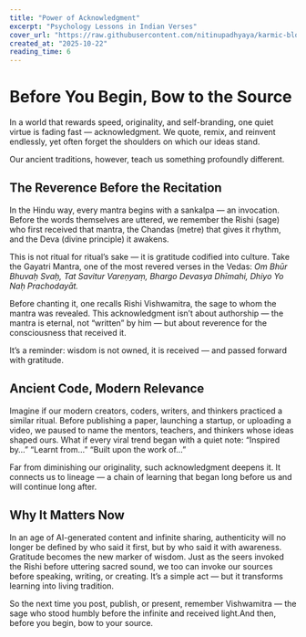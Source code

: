 ```yaml
---
title: "Power of Acknowledgment"
excerpt: "Psychology Lessons in Indian Verses"
cover_url: "https://raw.githubusercontent.com/nitinupadhyaya/karmic-blog-content/main/blogs/Bowing.png"
created_at: "2025-10-22"
reading_time: 6 
---
```


# Before You Begin, Bow to the Source

In a world that rewards speed, originality, and self-branding, one quiet virtue is fading fast — acknowledgment.
We quote, remix, and reinvent endlessly, yet often forget the shoulders on which our ideas stand.  

Our ancient traditions, however, teach us something profoundly different.   

## The Reverence Before the Recitation

In the Hindu way, every mantra begins with a sankalpa — an invocation. Before the words themselves are uttered, we remember the Rishi (sage) who first received that mantra, the Chandas (metre) that gives it rhythm, and the Deva (divine principle) it awakens.  

This is not ritual for ritual’s sake — it is gratitude codified into culture.
Take the Gayatri Mantra, one of the most revered verses in the Vedas:
*Om Bhūr Bhuvaḥ Svaḥ,
Tat Savitur Vareṇyaṃ,
Bhargo Devasya Dhīmahi,
Dhiyo Yo Naḥ Prachodayāt.*

Before chanting it, one recalls Rishi Vishwamitra, the sage to whom the mantra was revealed. This acknowledgment isn’t about authorship — the mantra is eternal, not “written” by him — but about reverence for the consciousness that received it.

It’s a reminder: wisdom is not owned, it is received — and passed forward with gratitude.

## Ancient Code, Modern Relevance

Imagine if our modern creators, coders, writers, and thinkers practiced a similar ritual.
Before publishing a paper, launching a startup, or uploading a video, we paused to name the mentors, teachers, and thinkers whose ideas shaped ours.
What if every viral trend began with a quiet note:
“Inspired by…”
“Learnt from…”
“Built upon the work of…”

Far from diminishing our originality, such acknowledgment deepens it. It connects us to lineage — a chain of learning that began long before us and will continue long after.

## Why It Matters Now
In an age of AI-generated content and infinite sharing, authenticity will no longer be defined by who said it first, but by who said it with awareness.
Gratitude becomes the new marker of wisdom. Just as the seers invoked the Rishi before uttering sacred sound, we too can invoke our sources before speaking, writing, or creating. It’s a simple act — but it transforms learning into living tradition.

So the next time you post, publish, or present, remember Vishwamitra — the sage who stood humbly before the infinite and received light.And then, before you begin, bow to your source.

